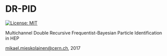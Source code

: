 # DR-PID

[![License: MIT](https://img.shields.io/badge/License-MIT-yellow.svg)](https://opensource.org/licenses/MIT)

Multichannel Double Recursive Frequentist-Bayesian Particle Identification in HEP

mikael.mieskolainen@cern.ch, 2017
